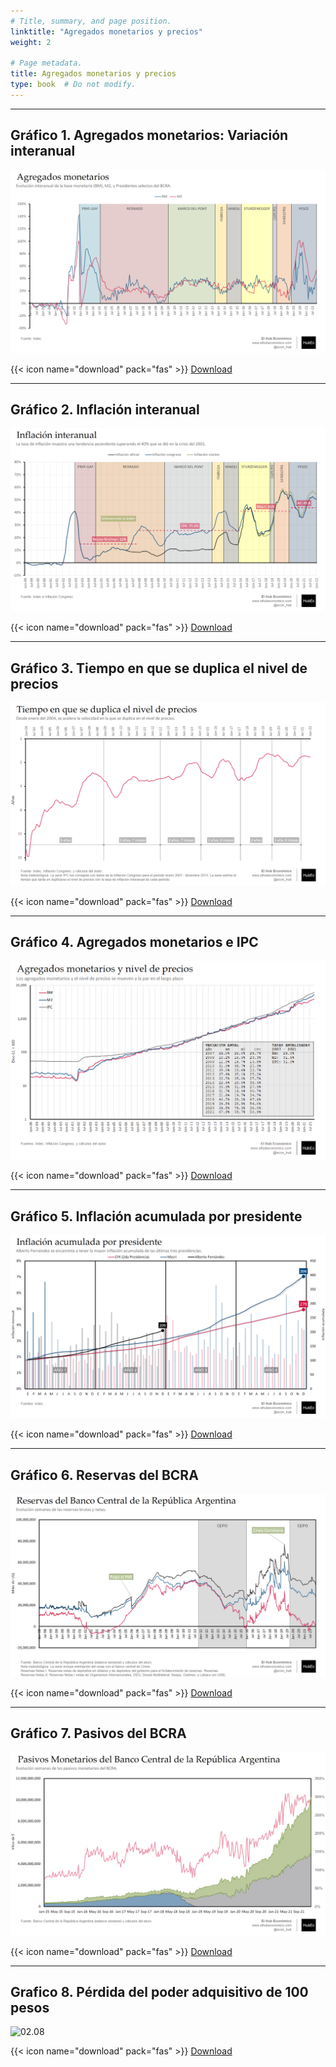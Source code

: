 ```yaml
---
# Title, summary, and page position.
linktitle: "Agregados monetarios y precios"
weight: 2

# Page metadata.
title: Agregados monetarios y precios
type: book  # Do not modify.
---
```


---

## Gráfico 1. Agregados monetarios: Variación interanual

![02.01](02.01_Agregados_Monetarios.png)

{{< icon name="download" pack="fas" >}} [Download](02.01_Agregados_Monetarios.png)

---

## Gráfico 2. Inflación interanual

![02.02](02.02_Inflacion_Interanual.png)

{{< icon name="download" pack="fas" >}} [Download](02.02_Inflacion_Interanual.png)

---

## Gráfico 3. Tiempo en que se duplica el nivel de precios

![02.03](02.03_Precios_x2.png)

{{< icon name="download" pack="fas" >}} [Download](02.03_Precios_x2.png)

---

## Gráfico 4. Agregados monetarios e IPC

![02.04](02.04_Agregados_Monetarios_IPC.png)

{{< icon name="download" pack="fas" >}} [Download](02.04_Agregados_Monetarios_IPC.png)

---

## Gráfico 5. Inflación acumulada por presidente

![02.05](02.05_Inflacion_Acumulada.png)

{{< icon name="download" pack="fas" >}} [Download](02.05_Inflacion_Acumulada.png)

---

## Gráfico 6. Reservas del BCRA

![02.06](02.06_Reservas_Semanal.png)

{{< icon name="download" pack="fas" >}} [Download](02.06_Reservas_Semanal.png)

---

## Gráfico 7. Pasivos del BCRA

![02.07](02.07_Pasivos_Monetarios_BCRA.png)

{{< icon name="download" pack="fas" >}} [Download](02.07_Pasivos_Monetarios_BCRA.png)

---

## Grafico 8. Pérdida del poder adquisitivo de 100 pesos

![02.08](02.08_Evita.png)

{{< icon name="download" pack="fas" >}} [Download](02.08_Evita.png)